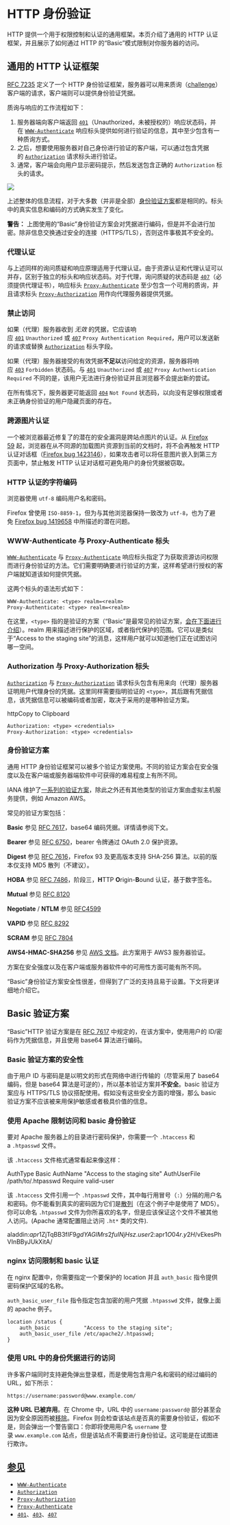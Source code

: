 # HTTP 身份验证

HTTP 提供一个用于权限控制和认证的通用框架。本页介绍了通用的 HTTP 认证框架，并且展示了如何通过 HTTP 的“Basic”模式限制对你服务器的访问。

## 通用的 HTTP 认证框架

[RFC 7235](https://datatracker.ietf.org/doc/html/rfc7235) 定义了一个 HTTP 身份验证框架，服务器可以用来质询（[challenge](https://developer.mozilla.org/zh-CN/docs/Glossary/Challenge)）客户端的请求，客户端则可以提供身份验证凭据。

质询与响应的工作流程如下：

1. 服务器端向客户端返回 [`401`](https://developer.mozilla.org/zh-CN/docs/Web/HTTP/Status/401)（Unauthorized，未被授权的）响应状态码，并在 [`WWW-Authenticate`](https://developer.mozilla.org/zh-CN/docs/Web/HTTP/Headers/WWW-Authenticate) 响应标头提供如何进行验证的信息，其中至少包含有一种质询方式。
2. 之后，想要使用服务器对自己身份进行验证的客户端，可以通过包含凭据的 [`Authorization`](https://developer.mozilla.org/zh-CN/docs/Web/HTTP/Headers/Authorization) 请求标头进行验证。
3. 通常，客户端会向用户显示密码提示，然后发送包含正确的 `Authorization` 标头的请求。

![](https://developer.mozilla.org/zh-CN/docs/Web/HTTP/Authentication/http-auth-sequence-diagram.png)

上述整体的信息流程，对于大多数（并非是全部）[身份验证方案](https://developer.mozilla.org/zh-CN/docs/Web/HTTP/Authentication#%E8%BA%AB%E4%BB%BD%E9%AA%8C%E8%AF%81%E6%96%B9%E6%A1%88)都是相同的。标头中的真实信息和编码的方式确实发生了变化。

**警告：** 上图使用的“Basic”身份验证方案会对凭据进行编码，但是并不会进行加密。除非信息交换通过安全的连接（HTTPS/TLS），否则这件事极其不安全的。

### 代理认证

与上述同样的询问质疑和响应原理适用于代理认证。由于资源认证和代理认证可以并存，区别于独立的标头和响应状态码。对于代理，询问质疑的状态码是 [`407`](https://developer.mozilla.org/zh-CN/docs/Web/HTTP/Status/407)（必须提供代理证书），响应标头 [`Proxy-Authenticate`](https://developer.mozilla.org/zh-CN/docs/Web/HTTP/Headers/Proxy-Authenticate) 至少包含一个可用的质询，并且请求标头 [`Proxy-Authorization`](https://developer.mozilla.org/zh-CN/docs/Web/HTTP/Headers/Proxy-Authorization) 用作向代理服务器提供凭据。

### 禁止访问

如果（代理）服务器收到 _无效_ 的凭据，它应该响应 [`401`](https://developer.mozilla.org/zh-CN/docs/Web/HTTP/Status/401) `Unauthorized` 或 [`407`](https://developer.mozilla.org/zh-CN/docs/Web/HTTP/Status/407) `Proxy Authentication Required`，用户可以发送新的请求或替换 [`Authorization`](https://developer.mozilla.org/zh-CN/docs/Web/HTTP/Headers/Authorization) 标头字段。

如果（代理）服务器接受的有效凭据**不足以**访问给定的资源，服务器将响应 [`403`](https://developer.mozilla.org/zh-CN/docs/Web/HTTP/Status/403) `Forbidden` 状态码。与 [`401`](https://developer.mozilla.org/zh-CN/docs/Web/HTTP/Status/401) `Unauthorized` 或 [`407`](https://developer.mozilla.org/zh-CN/docs/Web/HTTP/Status/407) `Proxy Authentication Required` 不同的是，该用户无法进行身份验证并且浏览器不会提出新的尝试。

在所有情况下，服务器更可能返回 [`404`](https://developer.mozilla.org/zh-CN/docs/Web/HTTP/Status/404) `Not Found` 状态码，以向没有足够权限或者未正确身份验证的用户隐藏页面的存在。

### 跨源图片认证

一个被浏览器最近修复了的潜在的安全漏洞是跨站点图片的认证。从 [Firefox 59](https://developer.mozilla.org/zh-CN/docs/Mozilla/Firefox/Releases/59) 起，浏览器在从不同源的加载图片资源到当前的文档时，将不会再触发 HTTP 认证对话框（[Firefox bug 1423146](https://bugzil.la/1423146)），如果攻击者可以将任意图片嵌入到第三方页面中，禁止触发 HTTP 认证对话框可避免用户的身份凭据被窃取。

### HTTP 认证的字符编码

浏览器使用 `utf-8` 编码用户名和密码。

Firefox 曾使用 `ISO-8859-1`，但为与其他浏览器保持一致改为 `utf-8`，也为了避免 [Firefox bug 1419658](https://bugzil.la/1419658) 中所描述的潜在问题。

### WWW-Authenticate 与 Proxy-Authenticate 标头

[`WWW-Authenticate`](https://developer.mozilla.org/zh-CN/docs/Web/HTTP/Headers/WWW-Authenticate) 与 [`Proxy-Authenticate`](https://developer.mozilla.org/zh-CN/docs/Web/HTTP/Headers/Proxy-Authenticate) 响应标头指定了为获取资源访问权限而进行身份验证的方法。它们需要明确要进行验证的方案，这样希望进行授权的客户端就知道该如何提供凭据。

这两个标头的语法形式如下：
```
WWW-Authenticate: <type> realm=<realm>
Proxy-Authenticate: <type> realm=<realm>
```

在这里，`<type>` 指的是验证的方案（“Basic”是最常见的验证方案，[会在下面进行介绍](https://developer.mozilla.org/zh-CN/docs/Web/HTTP/Authentication#Basic_authentication_scheme)）。realm 用来描述进行保护的区域，或者指代保护的范围。它可以是类似于“Access to the staging site”的消息，这样用户就可以知道他们正在试图访问哪一空间。

### Authorization 与 Proxy-Authorization 标头

[`Authorization`](https://developer.mozilla.org/zh-CN/docs/Web/HTTP/Headers/Authorization) 与 [`Proxy-Authorization`](https://developer.mozilla.org/zh-CN/docs/Web/HTTP/Headers/Proxy-Authorization) 请求标头包含有用来向（代理）服务器证明用户代理身份的凭据。这里同样需要指明验证的 `<type>`，其后跟有凭据信息，该凭据信息可以被编码或者加密，取决于采用的是哪种验证方案。

httpCopy to Clipboard

```
Authorization: <type> <credentials>
Proxy-Authorization: <type> <credentials>
```

### 身份验证方案

通用 HTTP 身份验证框架可以被多个验证方案使用。不同的验证方案会在安全强度以及在客户端或服务器端软件中可获得的难易程度上有所不同。

IANA 维护了[一系列的验证方案](https://www.iana.org/assignments/http-authschemes/http-authschemes.xhtml)，除此之外还有其他类型的验证方案由虚拟主机服务提供，例如 Amazon AWS。

常见的验证方案包括：

**Basic**
参见 [RFC 7617](https://datatracker.ietf.org/doc/html/rfc7617)，base64 编码凭据。详情请参阅下文。

**Bearer**
参见 [RFC 6750](https://datatracker.ietf.org/doc/html/rfc6750)，bearer 令牌通过 OAuth 2.0 保护资源。

**Digest**
参见 [RFC 7616](https://datatracker.ietf.org/doc/html/rfc7616)，Firefox 93 及更高版本支持 SHA-256 算法。以前的版本仅支持 MD5 散列（不建议）。

**HOBA**
参见 [RFC 7486](https://datatracker.ietf.org/doc/html/rfc7486)，阶段三，**H**TTP **O**rigin-**B**ound 认证，基于数字签名。

**Mutual**
参见 [RFC 8120](https://datatracker.ietf.org/doc/html/rfc8120)

**Negotiate** / **NTLM**
参见 [RFC4599](https://www.ietf.org/rfc/rfc4559.txt)

**VAPID**
参见 [RFC 8292](https://datatracker.ietf.org/doc/html/rfc8292)

**SCRAM**
参见 [RFC 7804](https://datatracker.ietf.org/doc/html/rfc7804)

**AWS4-HMAC-SHA256**
参见 [AWS 文档](https://docs.aws.amazon.com/AmazonS3/latest/API/sigv4-auth-using-authorization-header.html)。此方案用于 AWS3 服务器验证。

方案在安全强度以及在客户端或服务器软件中的可用性方面可能有所不同。

“Basic”身份验证方案安全性很差，但得到了广泛的支持且易于设置。下文将更详细地介绍它。

## Basic 验证方案
“Basic”HTTP 验证方案是在 [RFC 7617](https://datatracker.ietf.org/doc/html/rfc7617) 中规定的，在该方案中，使用用户的 ID/密码作为凭据信息，并且使用 base64 算法进行编码。

### Basic 验证方案的安全性

由于用户 ID 与密码是是以明文的形式在网络中进行传输的（尽管采用了 base64 编码，但是 base64 算法是可逆的），所以基本验证方案并**不安全**。basic 验证方案应与 HTTPS/TLS 协议搭配使用。假如没有这些安全方面的增强，那么 basic 验证方案不应该被来用保护敏感或者极具价值的信息。

### 使用 Apache 限制访问和 basic 身份验证

要对 Apache 服务器上的目录进行密码保护，你需要一个 `.htaccess` 和 a `.htpasswd` 文件。

该 `.htaccess` 文件格式通常看起来像这样：

AuthType Basic
AuthName "Access to the staging site"
AuthUserFile /path/to/.htpasswd
Require valid-user

该 `.htaccess` 文件引用一个 `.htpasswd` 文件，其中每行用冒号（`:`）分隔的用户名和密码。你不能看到真实的密码因为它们是[散列](https://httpd.apache.org/docs/2.4/misc/password_encryptions.html)（在这个例子中是使用了 MD5）。你可以命名 `.htpasswd` 文件为你所喜欢的名字，但是应该保证这个文件不被其他人访问。(Apache 通常配置阻止访问 `.ht*` 类的文件).

aladdin:$apr1$ZjTqBB3f$IF9gdYAGlMrs2fuINjHsz.
user2:$apr1$O04r.y2H$/vEkesPhVInBByJUkXitA/

### nginx 访问限制和 basic 认证

在 nginx 配置中，你需要指定一个要保护的 location 并且 `auth_basic` 指令提供密码保护区域的名称。

`auth_basic_user_file` 指令指定包含加密的用户凭据 `.htpasswd` 文件，就像上面的 apache 例子。

```nginx
location /status {
    auth_basic           "Access to the staging site";
    auth_basic_user_file /etc/apache2/.htpasswd;
}
```

### 使用 URL 中的身份凭据进行的访问

许多客户端同时支持避免弹出登录框，而是使用包含用户名和密码的经过编码的 URL，如下所示：

`https://username:password@www.example.com/`

**这种 URL 已被弃用**。在 Chrome 中，URL 中的 `username:password@` 部分甚至会因为安全原因而被[移除](https://bugs.chromium.org/p/chromium/issues/detail?id=82250#c7)。Firefox 则会检查该站点是否真的需要身份验证，假如不是，则会弹出一个警告窗口：你即将使用用户名 `username` 登录 `www.example.com` 站点，但是该站点不需要进行身份验证。这可能是在试图进行欺诈。

## [参见](https://developer.mozilla.org/zh-CN/docs/Web/HTTP/Authentication#%E5%8F%82%E8%A7%81)

- [`WWW-Authenticate`](https://developer.mozilla.org/zh-CN/docs/Web/HTTP/Headers/WWW-Authenticate)
- [`Authorization`](https://developer.mozilla.org/zh-CN/docs/Web/HTTP/Headers/Authorization)
- [`Proxy-Authorization`](https://developer.mozilla.org/zh-CN/docs/Web/HTTP/Headers/Proxy-Authorization)
- [`Proxy-Authenticate`](https://developer.mozilla.org/zh-CN/docs/Web/HTTP/Headers/Proxy-Authenticate)
- [`401`](https://developer.mozilla.org/zh-CN/docs/Web/HTTP/Status/401)、[`403`](https://developer.mozilla.org/zh-CN/docs/Web/HTTP/Status/403)、[`407`](https://developer.mozilla.org/zh-CN/docs/Web/HTTP/Status/407)
